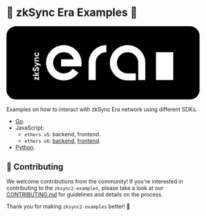 # 🚀 zkSync Era Examples 🚀

![Era Logo](https://github.com/matter-labs/era-contracts/raw/main/eraLogo.svg)

Examples on how to interact with zkSync Era network using different SDKs.

- [Go](go).
- JavaScript: 
  - `ethers v5`: backend, frontend.
  - `ethers v6`: [backend](js/ethers-v6/backend), [frontend](js/ethers-v6/frontend). 
- [Python](python).

## 🤝 Contributing

We welcome contributions from the community! If you're interested in contributing to the `zksync2-examples`,
please take a look at our [CONTRIBUTING.md](./.github/CONTRIBUTING.md) for guidelines and details on the process.

Thank you for making `zksync2-examples` better! 🙌

